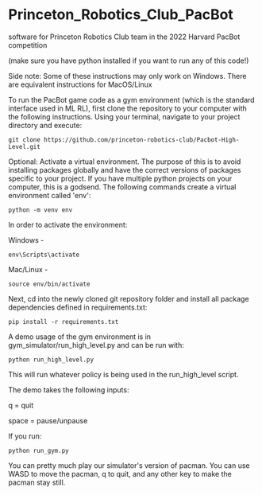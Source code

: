 # Princeton_Robotics_Club_PacBot

software for Princeton Robotics Club team in the 2022 Harvard PacBot competition

(make sure you have python installed if you want to run any of this code!)

Side note: Some of these instructions may only work on Windows. There are equivalent instructions for MacOS/Linux

To run the PacBot game code as a gym environment (which is the standard interface used in ML RL), first clone the repository to your computer with the following instructions. Using your terminal, navigate to your project directory and execute:

`git clone https://github.com/princeton-robotics-club/Pacbot-High-Level.git`

Optional: Activate a virtual environment. The purpose of this is to avoid installing packages globally and have the correct
versions of packages specific to your project. If you have multiple python projects on your computer, this is a godsend.
The following commands create a virtual environment called 'env':

```
python -m venv env
```

In order to activate the environment:

Windows -

```
env\Scripts\activate
```

Mac/Linux -

```
source env/bin/activate
```

Next, cd into the newly cloned git repository folder and install all package dependencies defined in requirements.txt:

`pip install -r requirements.txt`

A demo usage of the gym environment is in gym_simulator/run_high_level.py and can be run with:

`python run_high_level.py`

This will run whatever policy is being used in the run_high_level script.

The demo takes the following inputs:

q = quit

space = pause/unpause

If you run:

`python run_gym.py`

You can pretty much play our simulator's version of pacman. You can use WASD to move the pacman, q to quit, and any other key to make the pacman stay still.
